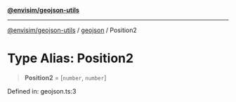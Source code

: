 [**@envisim/geojson-utils**](../../README.md)

---

[@envisim/geojson-utils]() / [geojson](../README.md) / Position2

# Type Alias: Position2

> **Position2** = \[`number`, `number`\]

Defined in: geojson.ts:3
